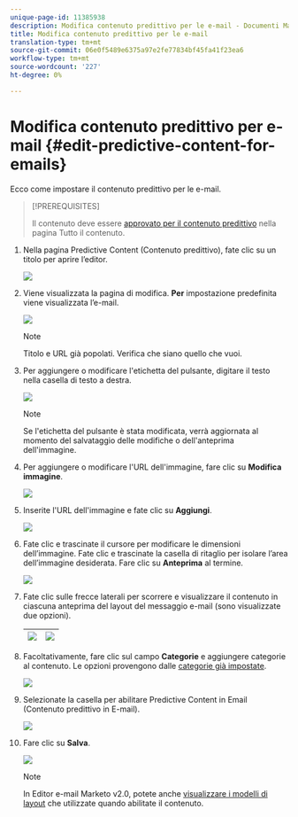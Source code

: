 ```yaml
---
unique-page-id: 11385938
description: Modifica contenuto predittivo per le e-mail - Documenti Marketo - Documentazione prodotto
title: Modifica contenuto predittivo per le e-mail
translation-type: tm+mt
source-git-commit: 06e0f5489e6375a97e2fe77834bf45fa41f23ea6
workflow-type: tm+mt
source-wordcount: '227'
ht-degree: 0%

---
```



# Modifica contenuto predittivo per e-mail {#edit-predictive-content-for-emails}

Ecco come impostare il contenuto predittivo per le e-mail.

>[!PREREQUISITES]
>
>Il contenuto deve essere [approvato per il contenuto predittivo](/help/marketo/product-docs/predictive-content/working-with-all-content/approve-a-title-for-predictive-content.md) nella pagina Tutto il contenuto.

1. Nella pagina Predictive Content (Contenuto predittivo), fate clic su un titolo per aprire l’editor.

   ![](assets/image2017-10-3-9-3a30-3a25.png)

1. Viene visualizzata la pagina di modifica. **Per** impostazione predefinita viene visualizzata l’e-mail.

   ![](assets/image2017-10-3-9-3a31-3a18.png)

   >[!NOTE]
   >
   >Titolo e URL già popolati. Verifica che siano quello che vuoi.

1. Per aggiungere o modificare l&#39;etichetta del pulsante, digitare il testo nella casella di testo a destra.

   ![](assets/image2017-10-3-9-3a32-3a18.png)

   >[!NOTE]
   >
   >Se l&#39;etichetta del pulsante è stata modificata, verrà aggiornata al momento del salvataggio delle modifiche o dell&#39;anteprima dell&#39;immagine.

1. Per aggiungere o modificare l&#39;URL dell&#39;immagine, fare clic su **Modifica immagine**.

   ![](assets/image2017-10-3-9-3a33-3a11.png)

1. Inserite l&#39;URL dell&#39;immagine e fate clic su **Aggiungi**.

   ![](assets/five.png)

1. Fate clic e trascinate il cursore per modificare le dimensioni dell’immagine. Fate clic e trascinate la casella di ritaglio per isolare l’area dell’immagine desiderata. Fare clic su **Anteprima** al termine.

   ![](assets/six.png)

1. Fate clic sulle frecce laterali per scorrere e visualizzare il contenuto in ciascuna anteprima del layout del messaggio e-mail (sono visualizzate due opzioni).

   | ![](assets/sevena.png) | ![](assets/sevenb.png) |
   |---|---|

1. Facoltativamente, fare clic sul campo **Categorie** e aggiungere categorie al contenuto. Le opzioni provengono dalle [categorie già impostate](/help/marketo/product-docs/predictive-content/getting-started/set-up-categories.md).

   ![](assets/eight.png)

1. Selezionate la casella per abilitare Predictive Content in Email (Contenuto predittivo in E-mail).

   ![](assets/nine.png)

1. Fare clic su **Salva**.

   ![](assets/save.png)

   >[!NOTE]
   >
   >In Editor e-mail Marketo v2.0, potete anche [visualizzare i modelli di layout](/help/marketo/product-docs/predictive-content/enabling-predictive-content/enable-predictive-content-in-emails.md) che utilizzate quando abilitate il contenuto.
